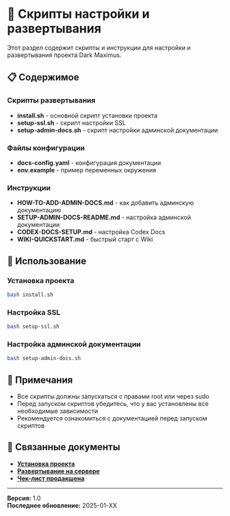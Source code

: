 # 🔧 Скрипты настройки и развертывания

Этот раздел содержит скрипты и инструкции для настройки и развертывания проекта Dark Maximus.

## 📋 Содержимое

### Скрипты развертывания
- **install.sh** - основной скрипт установки проекта
- **setup-ssl.sh** - скрипт настройки SSL
- **setup-admin-docs.sh** - скрипт настройки админской документации

### Файлы конфигурации
- **docs-config.yaml** - конфигурация документации
- **env.example** - пример переменных окружения

### Инструкции
- **HOW-TO-ADD-ADMIN-DOCS.md** - как добавить админскую документацию
- **SETUP-ADMIN-DOCS-README.md** - настройка админской документации
- **CODEX-DOCS-SETUP.md** - настройка Codex Docs
- **WIKI-QUICKSTART.md** - быстрый старт с Wiki

## 🚀 Использование

### Установка проекта
```bash
bash install.sh
```

### Настройка SSL
```bash
bash setup-ssl.sh
```

### Настройка админской документации
```bash
bash setup-admin-docs.sh
```

## 📝 Примечания

- Все скрипты должны запускаться с правами root или через sudo
- Перед запуском скриптов убедитесь, что у вас установлены все необходимые зависимости
- Рекомендуется ознакомиться с документацией перед запуском скриптов

## 🔗 Связанные документы

- **[Установка проекта](../installation.md)**
- **[Развертывание на сервере](../server-deployment.md)**
- **[Чек-лист продакшена](../production-checklist.md)**

---

**Версия:** 1.0  
**Последнее обновление:** 2025-01-XX

